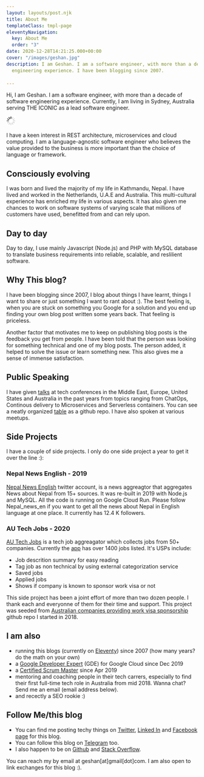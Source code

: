 ```yaml
---
layout: layouts/post.njk
title: About Me
templateClass: tmpl-page
eleventyNavigation:
  key: About Me
  order: "3"
date: 2020-12-28T14:21:25.000+00:00
cover: "/images/geshan.jpg"
description: I am Geshan. I am a software engineer, with more than a decade of software
  engineering experience. I have been blogging since 2007.

---
```

Hi, I am Geshan. I am a software engineer, with more than a decade of software engineering experience. Currently, I am living in Sydney, Australia serving THE ICONIC as a lead software engineer. 

<img class="center" src="/images/generic/loading.gif" data-echo="/images/geshan.jpg" title="Geshan Manandhar" alt="Geshan Manandhar">

I have a keen interest in REST architecture, microservices and cloud computing. I am a language-agnostic software engineer who believes the value provided to the business is more important than the choice of language or framework.

## Consciously evolving

I was born and lived the majority of my life in Kathmandu, Nepal. I have lived and worked in the Netherlands, U.A.E and Australia. This multi-cultural experience has enriched my life in various aspects. It has also given me chances to work on software systems of varying scale that millions of customers have used, benefitted from and can rely upon.

## Day to day

Day to day, I use mainly Javascript (Node.js) and PHP with MySQL database to translate business requirements into reliable, scalable, and reslilient software.

## Why This blog?

I have been blogging since 2007, I blog about things I have learnt, things I want to share or just something I want to rant about :). The best feeling is, when you are stuck on something you Google for a solution and you end up finding your own blog post written some years back. That feeling is priceless.

Another factor that motivates me to keep on publishing blog posts is the feedback you get from people. I have been told that the person was looking for something technical and one of my blog posts. The person added, it helped to solve the issue or learn something new. This also gives me a sense of immense satisfaction.

## Public Speaking

I have given [talks](/blog/categories/talks/) at tech conferences in the Middle East, Europe, United States and Australia in the past years from topics ranging from ChatOps, Continous delivery to Microservices and Serverless containers. You can see a neatly organized [table](https://github.com/geshan/public-speaking) as a github repo. I have also spoken at various meetups.

## Side Projects

I have a couple of side projects. I only do one side project a year to get it over the line :):

### Nepal News English - 2019

[Nepal News English](https://twitter.com/nepal_news_en) twitter account, is a news aggreagtor that aggregates News about Nepal from 15+ sources. It was re-built in 2019 with Node.js and MySQL. All the code is running on Google Cloud Run. Please follow Nepal_news_en if you want to get all the news about Nepal in English language at one place. It currently has 12.4 K followers.

### AU Tech Jobs - 2020

[AU Tech Jobs](https://autechjobs.ml/) is a tech job aggreagator which collects jobs from 50+ companies. Currently the [app](https://app.autechjobs.ml/) has over 1400 jobs listed. It's USPs include:

* Job descrition summary for easy reading
* Tag job as non technical by using external categorization service
* Saved jobs
* Applied jobs
* Shows if company is known to sponsor work visa or not

This side project has been a joint effort of more than two dozen people. I thank each and everyonne of them for their time and support. This project was seeded from [Australian companies providing work visa sponsorship](https://github.com/geshan/au-companies-providing-work-visa-sponsorship) github repo I started in 2018.

## I am also

* running this blogs (currently on [Eleventy](https://www.11ty.dev/)) since 2007 (how many years? do the math on your own)
* a [Google Developer Expert](https://developers.google.com/community/experts/directory/profile/profile-geshan_manandhar) (GDE) for Google Cloud since Dec 2019
* a [Certified Scrum Master](https://bcert.me/bc/html/show-badge.html?b=dkuowomp) since Apr 2019
* mentoring and coaching people in their tech carrers, especially to find their first full-time tech role in Australia from mid 2018. Wanna chat? Send me an email (email address below).
* and recectly a SEO rookie :)

## Follow Me/this blog

* You can find me posting techy things on [Twitter](https://twitter.com/geshan), [Linked In](https://linkedin.com/in/geshan) and [Facebook page](https://facebook.com/geshanblog) for this blog.
* You can follow this blog on [Telegram](https://t.me/geshanblog) too.
* I also happen to be on [Github](https://github.com/geshan) and [Stack Overflow](https://stackoverflow.com/users/112849/geshan).

You can reach my by email at geshan[at]gmail[dot]com. I am also open to link exchanges for this blog :).